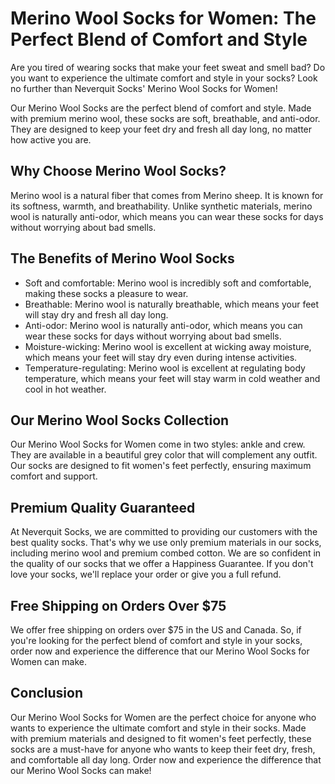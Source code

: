 # Merino Wool Socks for Women: The Perfect Blend of Comfort and Style

Are you tired of wearing socks that make your feet sweat and smell bad? Do you want to experience the ultimate comfort and style in your socks? Look no further than Neverquit Socks' Merino Wool Socks for Women!

Our Merino Wool Socks are the perfect blend of comfort and style. Made with premium merino wool, these socks are soft, breathable, and anti-odor. They are designed to keep your feet dry and fresh all day long, no matter how active you are.

## Why Choose Merino Wool Socks?

Merino wool is a natural fiber that comes from Merino sheep. It is known for its softness, warmth, and breathability. Unlike synthetic materials, merino wool is naturally anti-odor, which means you can wear these socks for days without worrying about bad smells.

## The Benefits of Merino Wool Socks

- Soft and comfortable: Merino wool is incredibly soft and comfortable, making these socks a pleasure to wear.
- Breathable: Merino wool is naturally breathable, which means your feet will stay dry and fresh all day long.
- Anti-odor: Merino wool is naturally anti-odor, which means you can wear these socks for days without worrying about bad smells.
- Moisture-wicking: Merino wool is excellent at wicking away moisture, which means your feet will stay dry even during intense activities.
- Temperature-regulating: Merino wool is excellent at regulating body temperature, which means your feet will stay warm in cold weather and cool in hot weather.

## Our Merino Wool Socks Collection

Our Merino Wool Socks for Women come in two styles: ankle and crew. They are available in a beautiful grey color that will complement any outfit. Our socks are designed to fit women's feet perfectly, ensuring maximum comfort and support.

## Premium Quality Guaranteed

At Neverquit Socks, we are committed to providing our customers with the best quality socks. That's why we use only premium materials in our socks, including merino wool and premium combed cotton. We are so confident in the quality of our socks that we offer a Happiness Guarantee. If you don't love your socks, we'll replace your order or give you a full refund.

## Free Shipping on Orders Over $75

We offer free shipping on orders over $75 in the US and Canada. So, if you're looking for the perfect blend of comfort and style in your socks, order now and experience the difference that our Merino Wool Socks for Women can make.

## Conclusion

Our Merino Wool Socks for Women are the perfect choice for anyone who wants to experience the ultimate comfort and style in their socks. Made with premium materials and designed to fit women's feet perfectly, these socks are a must-have for anyone who wants to keep their feet dry, fresh, and comfortable all day long. Order now and experience the difference that our Merino Wool Socks can make!